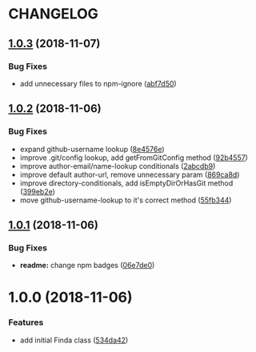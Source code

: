 # CHANGELOG

## [1.0.3](https://github.com/seantrane/finda/compare/v1.0.2...v1.0.3) (2018-11-07)


### Bug Fixes

* add unnecessary files to npm-ignore ([abf7d50](https://github.com/seantrane/finda/commit/abf7d50))

## [1.0.2](https://github.com/seantrane/finda/compare/v1.0.1...v1.0.2) (2018-11-06)


### Bug Fixes

* expand github-username lookup ([8e4576e](https://github.com/seantrane/finda/commit/8e4576e))
* improve .git/config lookup, add getFromGitConfig method ([92b4557](https://github.com/seantrane/finda/commit/92b4557))
* improve author-email/name-lookup conditionals ([2abcdb9](https://github.com/seantrane/finda/commit/2abcdb9))
* improve default author-url, remove unnecessary param ([869ca8d](https://github.com/seantrane/finda/commit/869ca8d))
* improve directory-conditionals, add isEmptyDirOrHasGit method ([399eb2e](https://github.com/seantrane/finda/commit/399eb2e))
* move github-username-lookup to it's correct method ([55fb344](https://github.com/seantrane/finda/commit/55fb344))

## [1.0.1](https://github.com/seantrane/finda/compare/v1.0.0...v1.0.1) (2018-11-06)


### Bug Fixes

* **readme:** change npm badges ([06e7de0](https://github.com/seantrane/finda/commit/06e7de0))

# 1.0.0 (2018-11-06)


### Features

* add initial Finda class ([534da42](https://github.com/seantrane/finda/commit/534da42))
